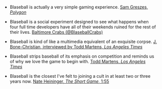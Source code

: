 * Blaseball is actually a very simple gaming experience.
  [Sam Greszes, _Polygon_](https://www.polygon.com/features/2020/8/6/21357131/blaseball-fans-absurd-baseball-sim-the-game-band)

* Blaseball is a social experiment designed to see what happens when four full time developers have all of their weekends ruined for the rest of their lives.
  [Baltimore Crabs (@BlaseballCrabs)](https://twitter.com/BlaseballCrabs/status/1307032434219810817)

* Blaseball is kind of like a multimedia equivalent of an exquisite corpse.
  [J. Bone-Christian, interviewed by Todd Martens, _Los Angeles Times_](https://www.latimes.com/entertainment-arts/story/2020-08-24/blaseball-online-browser-game-dungeons-dragons)

* Blaseball strips baseball of its emphasis on competition and reminds us of why we love the game to begin with.
  [Todd Martens, _Los Angeles Times_](https://www.latimes.com/entertainment-arts/story/2020-08-24/blaseball-online-browser-game-dungeons-dragons)

* Blaseball is the closest I've felt to joining a cult in at least two or three years now.
  [Nate Heininger, _The Short Game_, 1:55](http://www.theshortgame.net/240-blaseball/)
